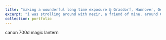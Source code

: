 ```yaml
---
title: "making a wounderful long time exposure @ Grasdorf, Hannover, Germany"
excerpt: "i was strolling around with nezir, a friend of mine, around Grasdorf, Hannover, Germany. it was wonderful.<br/><img src='/images/long time exposure.png' width='400'>"
collection: portfolio
---
```


canon 700d 
magic lantern
